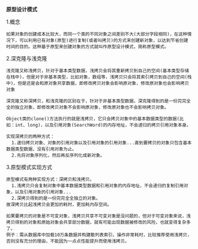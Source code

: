 **原型设计模式**

1.概念

    如果对象的创建成本比较大，而同一个类的不同对象之间差别不大(大部分字段相同)，在这种情况下，可以利用已有对象(原型)进行复制(或者叫拷贝)的方式来创建新对象，以达到节省创建时间的目的。这种基于原型来创建对象的方式就叫作原型设计模式，简称原型模式。
    
2.深克隆与浅克隆

    浅克隆又称浅拷贝，针对于基本类型数据，浅拷贝会将其重新拷贝到自己的空间(基本类型存储在栈中)，但是对于非基本类型，比如对象，数组等，浅拷贝只会将其索引拷贝到自己的空间(栈中)，但是还是会和原对象共享数据，即修改拷贝对象会影响原对象，修改原对象也会影响拷贝对象
    
    深克隆又称深拷贝，和浅克隆的区别在于，针对于非基本类型数据，深克隆得到的是一份完完全全的独立对象，即修改拷贝对象不会影响原对象，修改原对象也不会影响拷贝对象。
    
    Object类的clone()方法执行的就是浅拷贝，它只会拷贝对象中的基本数据类型的数据(比如：int、long)，以及引用对象(SearchWord)的内存地址，不会递归的拷贝引用对象本身。
    
    实现深拷贝的两种方式：
      1.递归拷贝对象、对象的引用对象以及引用对象的引用对象...直到要拷贝的对象只包含基本数据类型数据，没有引用对象为止。
      2.先将对象序列化，然后再反序列化成新对象。
      
3.原型模式实现方式
    
    原型模式有两种实现方式：深拷贝和浅拷贝。
      1.浅拷贝只会复制对象中基本数据类型数据和引用对象的内存地址，不会递归的复制引用对象，以及引用对象的引用对象...
      2.深拷贝得到的是一份完完全全独立的对象。
    故深拷贝比起浅拷贝会更加的耗时，更加耗内存空间。
    
    如果要拷贝的对象是不可变对象，浅拷贝共享不可变对象是没问题的，但对于可变对象来说，浅拷贝得到的对象和原始对象会共享部分数据，就有可能出现数据被修改的风险，也就变得复杂多了。
    例子：需从数据库中加载10万条数据并构建散列表索引，操作非常耗时，比较推荐使用浅拷贝，否则没有充分的理由，不能因为一点点性能提升而使用浅拷贝。
    

